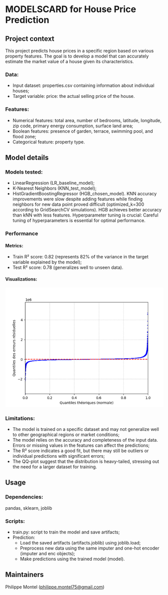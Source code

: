 # MODELSCARD for House Price Prediction
## Project context
This project predicts house prices in a specific region based on various property features. The goal is to develop a model that can accurately estimate the market value of a house given its characteristics.

### Data:
- Input dataset: properties.csv containing information about individual houses;
- Target variable: price: the actual selling price of the house.

### Features:
- Numerical features: total area, number of bedrooms, latitude, longitude, zip code, primary energy consumption, surface land area;
- Boolean features: presence of garden, terrace, swimming pool, and flood zone;
- Categorical feature: property type.

## Model details
### Models tested:
- LinearRegression (LR_baseline_model);
- K-Nearest Neighbors (KNN_test_model);
- HistGradientBoostingRegressor (HGB_chosen_model).
KNN accuracy improvements were slow despite adding features while finding neighbors for new data point proved difficult (optimized_k=300 according to GridSearchCV simulations). HGB achieves better accuracy than kNN with less features. Hyperparameter tuning is crucial: Careful tuning of hyperparameters is essential for optimal performance.

### Performance
#### Metrics:
- Train R² score: 0.82 (represents 82% of the variance in the target variable explained by the model);
- Test R² score: 0.78 (generalizes well to unseen data).

#### Visualizations:
<p align="center"><img src="\Notebooks\QQ-Plot_1.png" alt="QQ-plot of residual errors (HGB_model)"/> </p>

### Limitations:
- The model is trained on a specific dataset and may not generalize well to other geographical regions or market conditions;
- The model relies on the accuracy and completeness of the input data. Errors or missing values in the features can affect the predictions;
- The R² score indicates a good fit, but there may still be outliers or individual predictions with significant errors;
- The QQ-plot suggest that the distribution is heavy-tailed, stressing out the need for a larger dataset for training. 

## Usage
### Dependencies:
pandas, sklearn, joblib

### Scripts:
- train.py: script to train the model and save artifacts;
- Prediction:
    * Load the saved artifacts (artifacts.joblib) using joblib.load;
    * Preprocess new data using the same imputer and one-hot encoder (imputer and enc objects);
    * Make predictions using the trained model (model).

## Maintainers
Philippe Montel (philippe.montel75@gmail.com)